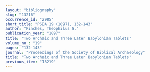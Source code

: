 ```yaml
---
layout: "bibliography"
slug: "13216"
occurrence_id: "2985"
short_title: "PSBA 19 (1897), 132-143"
author: "Pinches, Theophilus G."
publication_year: "1897"
title: "Two Archaic and Three Later Babylonian Tablets"
volume_no_: "19"
pages: "132-143"
journal: "Proceedings of the Society of Biblical Archaeology"
title: "Two Archaic and Three Later Babylonian Tablets"
previous_item: "13219"
---
```


